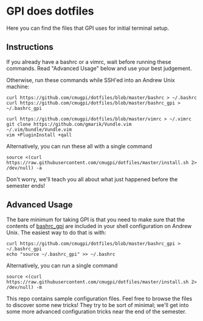 # GPI does dotfiles

Here you can find the files that GPI uses for initial terminal setup.

## Instructions

If you already have a bashrc or a vimrc, wait before running these commands.
Read "Advanced Usage" below and use your best judgement.

Otherwise, run these commands while SSH'ed into an Andrew Unix machine:

```console
curl https://github.com/cmugpi/dotfiles/blob/master/bashrc > ~/.bashrc
curl https://github.com/cmugpi/dotfiles/blob/master/bashrc_gpi > ~/.bashrc_gpi

curl https://github.com/cmugpi/dotfiles/blob/master/vimrc > ~/.vimrc
git clone https://github.com/gmarik/Vundle.vim ~/.vim/bundle/Vundle.vim
vim +PluginInstall +qall
```

Alternatively, you can run these all with a single command

```console
source <(curl https://raw.githubusercontent.com/cmugpi/dotfiles/master/install.sh 2> /dev/null) -a
```

Don't worry, we'll teach you all about what just happened before the semester
ends!


## Advanced Usage

The bare minimum for taking GPI is that you need to make sure that the contents
of [bashrc_gpi](bashrc_gpi) are included in your shell configuration on Andrew
Unix. The easiest way to do that is with:

```console
curl https://github.com/cmugpi/dotfiles/blob/master/bashrc_gpi > ~/.bashrc_gpi
echo "source ~/.bashrc_gpi" >> ~/.bashrc
```

Alternatively, you can run a single command

```console
source <(curl https://raw.githubusercontent.com/cmugpi/dotfiles/master/install.sh 2> /dev/null) -m
```

This repo contains sample configuration files. Feel free to browse the files to
discover some new tricks! They try to be sort of minimal; we'll get into some
more advanced configuration tricks near the end of the semester.
